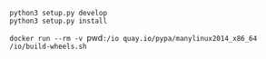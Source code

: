 `python3 setup.py develop`  
`python3 setup.py install`  

`docker run --rm -v `pwd`:/io quay.io/pypa/manylinux2014_x86_64 /io/build-wheels.sh`  
